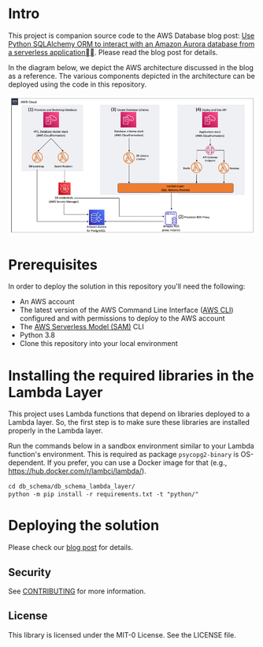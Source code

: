 
# Intro

This project is companion source code to the AWS Database blog post: [Use Python SQLAlchemy ORM to interact with an Amazon Aurora database from a serverless application](TODO). Please read the blog post for details.

In the diagram below, we depict the AWS architecture discussed in the blog as a reference. The various components depicted in the architecture can be deployed using the code in this repository. 

![Alt text](docs/blog-sql-alchemy-solution-diagram.png?raw=true "Python SQLAlchemy in an AWS Bookstore Serverless Application")

# Prerequisites

In order to deploy the solution in this repository you'll need the following:

* An AWS account
* The latest version of the AWS Command Line Interface ([AWS CLI](https://aws.amazon.com/cli/)) configured and with permissions to deploy to the AWS account
* The [AWS Serverless Model (SAM)](https://docs.aws.amazon.com/serverless-application-model/latest/developerguide/serverless-sam-cli-install.html) CLI
* Python 3.8
* Clone this repository into your local environment

# Installing the required libraries in the Lambda Layer

This project uses Lambda functions that depend on libraries deployed to a Lambda layer. So, the first step is to make sure these libraries are installed properly in the Lambda layer.

Run the commands below in a sandbox environment similar to your Lambda function's environment. This is required as package `psycopg2-binary` is OS-dependent. If you prefer, you can use a Docker image for that (e.g., https://hub.docker.com/r/lambci/lambda/).

```
cd db_schema/db_schema_lambda_layer/
python -m pip install -r requirements.txt -t "python/"
```

# Deploying the solution
Please check our [blog post](TODO) for details.

## Security

See [CONTRIBUTING](CONTRIBUTING.md#security-issue-notifications) for more information.

## License

This library is licensed under the MIT-0 License. See the LICENSE file.

